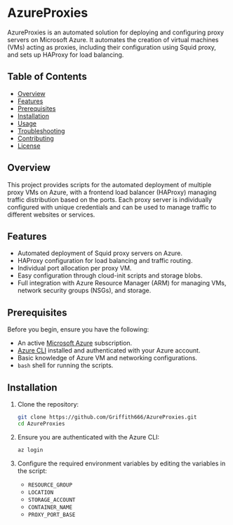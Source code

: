 # AzureProxies

AzureProxies is an automated solution for deploying and configuring proxy servers on Microsoft Azure. It automates the creation of virtual machines (VMs) acting as proxies, including their configuration using Squid proxy, and sets up HAProxy for load balancing.

## Table of Contents
- [Overview](#overview)
- [Features](#features)
- [Prerequisites](#prerequisites)
- [Installation](#installation)
- [Usage](#usage)
- [Troubleshooting](#troubleshooting)
- [Contributing](#contributing)
- [License](#license)

## Overview

This project provides scripts for the automated deployment of multiple proxy VMs on Azure, with a frontend load balancer (HAProxy) managing traffic distribution based on the ports. Each proxy server is individually configured with unique credentials and can be used to manage traffic to different websites or services.

## Features

- Automated deployment of Squid proxy servers on Azure.
- HAProxy configuration for load balancing and traffic routing.
- Individual port allocation per proxy VM.
- Easy configuration through cloud-init scripts and storage blobs.
- Full integration with Azure Resource Manager (ARM) for managing VMs, network security groups (NSGs), and storage.

## Prerequisites

Before you begin, ensure you have the following:

- An active [Microsoft Azure](https://portal.azure.com/) subscription.
- [Azure CLI](https://docs.microsoft.com/en-us/cli/azure/install-azure-cli) installed and authenticated with your Azure account.
- Basic knowledge of Azure VM and networking configurations.
- `bash` shell for running the scripts.

## Installation

1. Clone the repository:

    ```bash
    git clone https://github.com/Griffith666/AzureProxies.git
    cd AzureProxies
    ```

2. Ensure you are authenticated with the Azure CLI:

    ```bash
    az login
    ```

3. Configure the required environment variables by editing the variables in the  script:

    - `RESOURCE_GROUP`
    - `LOCATION`
    - `STORAGE_ACCOUNT`
    - `CONTAINER_NAME`
    - `PROXY_PORT_BASE`
